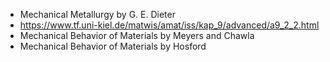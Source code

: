 * Mechanical Metallurgy by G. E. Dieter<br>
*	https://www.tf.uni-kiel.de/matwis/amat/iss/kap_9/advanced/a9_2_2.html<br>
*	Mechanical Behavior of Materials by Meyers and Chawla<br>
*	Mechanical Behavior of Materials by Hosford<br>
